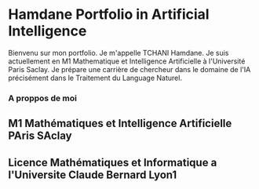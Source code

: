 # Hamdane Portfolio in Artificial Intelligence
Bienvenu sur mon portfolio.
Je m'appelle TCHANI Hamdane. Je suis actuellement en M1 Mathematique et Intelligence Artificielle à l'Université Paris Saclay. Je prépare une carrière de chercheur dans le domaine de l'IA précisément dans le Traitement du Language Naturel. 

### A proppos de moi

## M1 Mathématiques et Intelligence Artificielle PAris SAclay
## Licence Mathématiques et Informatique a l'Universite Claude Bernard Lyon1
